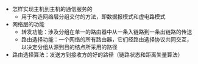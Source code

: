 - 怎样实现主机到主机的通信服务的
	- 用于构造网络层分组交付的方法，即数据报模式和虚电路模式
- 网络层的功能
	- 转发功能：涉及分组在单一的路由器中从一条入链路到一条出链路的传送
	- 路由选择功能：一个网络的所有路由器，它们经路由选择协议共同交互，以决定分组从源到目的结点所采用的路径
- 路由选择算法：发送方到接收方的好的路径（链路状态和距离矢量算法）